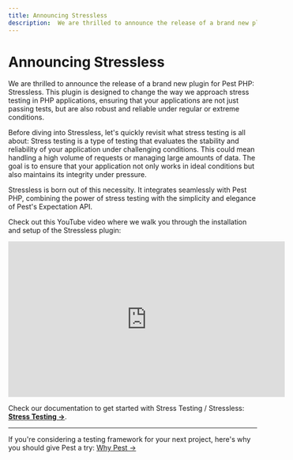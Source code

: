 ```yaml
---
title: Announcing Stressless
description:  We are thrilled to announce the release of a brand new plugin for Pest PHP: Stressless. This plugin is designed to change the way we approach stress testing in PHP applications, ensuring that your applications are not just passing tests, but are also robust and reliable under regular or extreme conditions.
---
```


# Announcing Stressless

We are thrilled to announce the release of a brand new plugin for Pest PHP: Stressless. This plugin is designed to change the way we approach stress testing in PHP applications, ensuring that your applications are not just passing tests, but are also robust and reliable under regular or extreme conditions.

Before diving into Stressless, let's quickly revisit what stress testing is all about: Stress testing is a type of testing that evaluates the stability and reliability of your application under challenging conditions. This could mean handling a high volume of requests or managing large amounts of data. The goal is to ensure that your application not only works in ideal conditions but also maintains its integrity under pressure.

Stressless is born out of this necessity. It integrates seamlessly with Pest PHP, combining the power of stress testing with the simplicity and elegance of Pest's Expectation API.

Check out this YouTube video where we walk you through the installation and setup of the Stressless plugin:

<iframe width="560" height="315" src="https://www.youtube.com/embed/SaMoPZwdOCY?si=KBskkVWLUUSyK0u0" title="YouTube video player" frameborder="0" allow="accelerometer; autoplay; clipboard-write; encrypted-media; gyroscope; picture-in-picture; web-share" allowfullscreen></iframe>

Check our documentation to get started with Stress Testing / Stressless: **[Stress Testing →](/docs/stress-testing)**.

---

If you're considering a testing framework for your next project, here's why you should give Pest a try: [Why Pest →](/docs/why-pest)
